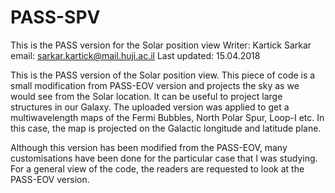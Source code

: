 # PASS-SPV
This is the PASS version for the Solar position view
Writer: Kartick Sarkar
email: sarkar.kartick@mail.huji.ac.il
Last updated: 15.04.2018

This is the PASS version of the Solar position view. This piece of code is a small modification from PASS-EOV version and projects the sky as we would see from the Solar location. It can be useful to project large structures in our Galaxy. The uploaded version was applied to get a multiwavelength maps of the Fermi Bubbles, North Polar Spur, Loop-I etc. In this case, the map is projected on the Galactic longitude and latitude plane.

Although this version has been modified from the PASS-EOV, many customisations have been done for the particular case that I was studying. For a general view of the code, the readers are requested to look at the PASS-EOV version.

